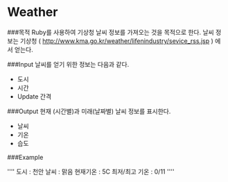 Weather
=======

###목적
Ruby를 사용하여 기상청 날씨 정보를 가져오는 것을 목적으로 한다.
날씨 정보는 기상청 ( http://www.kma.go.kr/weather/lifenindustry/sevice_rss.jsp ) 에서 얻는다.

###Input
날씨를 얻기 위한 정보는 다음과 같다.
* 도시
* 시간
* Update 간격

###Output
현재 (시간별)과 미래(날짜별) 날씨 정보를 표시한다.
* 날씨
* 기온
* 습도

###Example

''''
    도시 : 천안
    날씨 : 맑음 
    현재기온 : 5C
    최저/최고 기온 : 0/11
''''